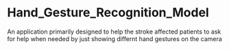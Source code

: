 # Hand_Gesture_Recognition_Model
An application primarily designed to help the stroke affected patients to ask for help when needed by just showing differnt hand gestures on the camera
